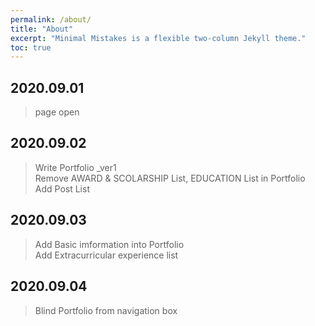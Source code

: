 ```yaml
---
permalink: /about/
title: "About"
excerpt: "Minimal Mistakes is a flexible two-column Jekyll theme."
toc: true
---
```


## 2020.09.01 
> page open

## 2020.09.02 
> Write Portfolio _ver1  
> Remove AWARD & SCOLARSHIP List, EDUCATION List in Portfolio  
> Add Post List 

## 2020.09.03
> Add Basic imformation into Portfolio  
> Add Extracurricular experience list

## 2020.09.04
> Blind Portfolio from navigation box
